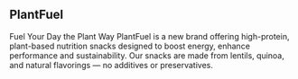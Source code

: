 ## PlantFuel
Fuel Your Day the Plant Way
PlantFuel is a new brand offering high-protein, plant-based nutrition snacks designed to boost energy, enhance performance and sustainability. Our snacks are made from lentils, quinoa, and natural flavorings — no additives or preservatives.
